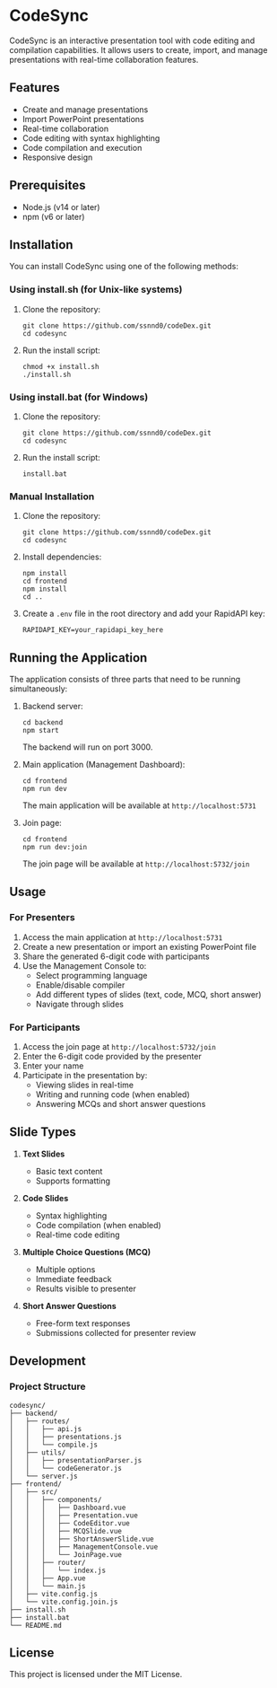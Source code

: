 # CodeSync

CodeSync is an interactive presentation tool with code editing and compilation capabilities. It allows users to create, import, and manage presentations with real-time collaboration features.

## Features

- Create and manage presentations
- Import PowerPoint presentations
- Real-time collaboration
- Code editing with syntax highlighting
- Code compilation and execution
- Responsive design

## Prerequisites

- Node.js (v14 or later)
- npm (v6 or later)

## Installation

You can install CodeSync using one of the following methods:

### Using install.sh (for Unix-like systems)

1. Clone the repository:
   ```
   git clone https://github.com/ssnnd0/codeDex.git
   cd codesync
   ```

2. Run the install script:
   ```
   chmod +x install.sh
   ./install.sh
   ```

### Using install.bat (for Windows)

1. Clone the repository:
   ```
   git clone https://github.com/ssnnd0/codeDex.git
   cd codesync
   ```

2. Run the install script:
   ```
   install.bat
   ```

### Manual Installation

1. Clone the repository:
   ```
   git clone https://github.com/ssnnd0/codeDex.git
   cd codesync
   ```

2. Install dependencies:
   ```
   npm install
   cd frontend
   npm install
   cd ..
   ```

3. Create a `.env` file in the root directory and add your RapidAPI key:
   ```
   RAPIDAPI_KEY=your_rapidapi_key_here
   ```

## Running the Application

The application consists of three parts that need to be running simultaneously:

1. Backend server:
   ```
   cd backend
   npm start
   ```
   The backend will run on port 3000.

2. Main application (Management Dashboard):
   ```
   cd frontend
   npm run dev
   ```
   The main application will be available at `http://localhost:5731`

3. Join page:
   ```
   cd frontend
   npm run dev:join
   ```
   The join page will be available at `http://localhost:5732/join`

## Usage

### For Presenters

1. Access the main application at `http://localhost:5731`
2. Create a new presentation or import an existing PowerPoint file
3. Share the generated 6-digit code with participants
4. Use the Management Console to:
   - Select programming language
   - Enable/disable compiler
   - Add different types of slides (text, code, MCQ, short answer)
   - Navigate through slides

### For Participants

1. Access the join page at `http://localhost:5732/join`
2. Enter the 6-digit code provided by the presenter
3. Enter your name
4. Participate in the presentation by:
   - Viewing slides in real-time
   - Writing and running code (when enabled)
   - Answering MCQs and short answer questions

## Slide Types

1. **Text Slides**
   - Basic text content
   - Supports formatting

2. **Code Slides**
   - Syntax highlighting
   - Code compilation (when enabled)
   - Real-time code editing

3. **Multiple Choice Questions (MCQ)**
   - Multiple options
   - Immediate feedback
   - Results visible to presenter

4. **Short Answer Questions**
   - Free-form text responses
   - Submissions collected for presenter review

## Development

### Project Structure

```
codesync/
├── backend/
│   ├── routes/
│   │   ├── api.js
│   │   ├── presentations.js
│   │   └── compile.js
│   ├── utils/
│   │   ├── presentationParser.js
│   │   └── codeGenerator.js
│   └── server.js
├── frontend/
│   ├── src/
│   │   ├── components/
│   │   │   ├── Dashboard.vue
│   │   │   ├── Presentation.vue
│   │   │   ├── CodeEditor.vue
│   │   │   ├── MCQSlide.vue
│   │   │   ├── ShortAnswerSlide.vue
│   │   │   ├── ManagementConsole.vue
│   │   │   └── JoinPage.vue
│   │   ├── router/
│   │   │   └── index.js
│   │   ├── App.vue
│   │   └── main.js
│   ├── vite.config.js
│   └── vite.config.join.js
├── install.sh
├── install.bat
└── README.md
```

## License

This project is licensed under the MIT License.
